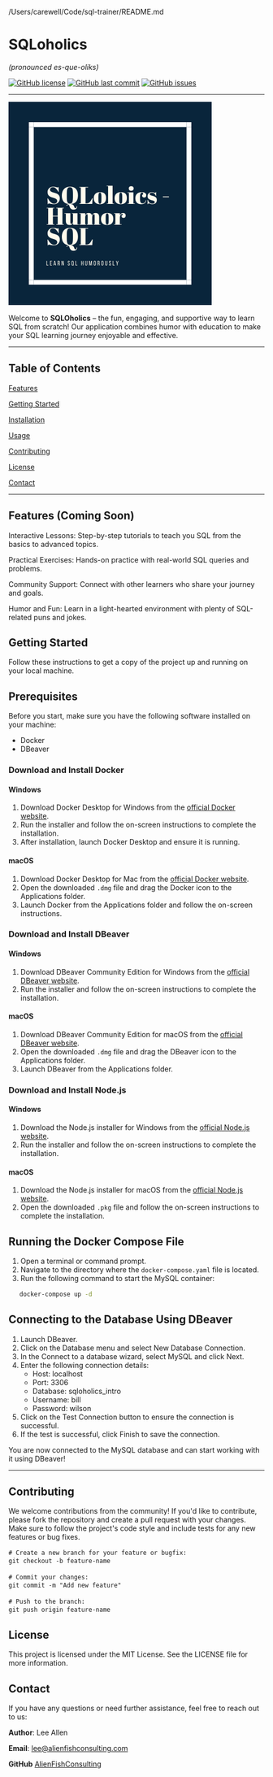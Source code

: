 /Users/carewell/Code/sql-trainer/README.md
# SQLoholics
_(pronounced es-que-oliks)_

[![GitHub license](https://img.shields.io/github/license/LeeAllenAF/sqloholics.svg)](https://github.com/AlienFishConsulting/sqloholics/blob/main/LICENSE)
[![GitHub last commit](https://img.shields.io/github/last-commit/LeeAllenAF/sqloholics.svg)](https://github.com/AlienFishConsulting/sqloholics/commits/main)
[![GitHub issues](https://img.shields.io/github/issues/LeeAllenAF/sqloholics.svg)](https://github.com/AlienFishConsulting/sqloholics/issues)

---
![SQLoholics Logo](public/logo.png)

Welcome to **SQLOholics** – the fun, engaging, and supportive way to learn SQL from scratch!
Our application combines humor with education to make your SQL learning journey enjoyable and effective.

---

## Table of Contents

[Features](#features)

[Getting Started](#getting-started)

[Installation](##Installation)

[Usage](#usage)

[Contributing](#contributing)

[License](#license)

[Contact](#contact)

---

## Features (Coming Soon)

Interactive Lessons: Step-by-step tutorials to teach you SQL from the basics to advanced topics.

Practical Exercises: Hands-on practice with real-world SQL queries and problems.

Community Support: Connect with other learners who share your journey and goals.

Humor and Fun: Learn in a light-hearted environment with plenty of SQL-related puns and jokes.

## Getting Started
Follow these instructions to get a copy of the project up and running on your local machine.

## Prerequisites
Before you start, make sure you have the following software installed on your machine:

- Docker
- DBeaver

### Download and Install Docker

#### Windows

1. Download Docker Desktop for Windows from the [official Docker website](https://www.docker.com/products/docker-desktop).
2. Run the installer and follow the on-screen instructions to complete the installation.
3. After installation, launch Docker Desktop and ensure it is running.

#### macOS

1. Download Docker Desktop for Mac from the [official Docker website](https://www.docker.com/products/docker-desktop).
2. Open the downloaded `.dmg` file and drag the Docker icon to the Applications folder.
3. Launch Docker from the Applications folder and follow the on-screen instructions.

### Download and Install DBeaver

#### Windows

1. Download DBeaver Community Edition for Windows from the [official DBeaver website](https://dbeaver.io/download/).
2. Run the installer and follow the on-screen instructions to complete the installation.

#### macOS

1. Download DBeaver Community Edition for macOS from the [official DBeaver website](https://dbeaver.io/download/).
2. Open the downloaded `.dmg` file and drag the DBeaver icon to the Applications folder.
3. Launch DBeaver from the Applications folder.

### Download and Install Node.js

#### Windows

1. Download the Node.js installer for Windows from the [official Node.js website](https://nodejs.org/).
2. Run the installer and follow the on-screen instructions to complete the installation.

#### macOS

1. Download the Node.js installer for macOS from the [official Node.js website](https://nodejs.org/).
2. Open the downloaded `.pkg` file and follow the on-screen instructions to complete the installation.

## Running the Docker Compose File

1. Open a terminal or command prompt.
2. Navigate to the directory where the `docker-compose.yaml` file is located.
3. Run the following command to start the MySQL container:

```sh
   docker-compose up -d
```

## Connecting to the Database Using DBeaver
1. Launch DBeaver.
2. Click on the Database menu and select New Database Connection.
3. In the Connect to a database wizard, select MySQL and click Next.
4. Enter the following connection details:
   - Host: localhost
   - Port: 3306
   - Database: sqloholics_intro
   - Username: bill
   - Password: wilson
5. Click on the Test Connection button to ensure the connection is successful.
6. If the test is successful, click Finish to save the connection.
   
You are now connected to the MySQL database and can start working with it using DBeaver!

---


## Contributing
We welcome contributions from the community! If you'd like to contribute, please fork the repository and create a pull
request with your changes. Make sure to follow the project's code style and include tests for any new features or bug fixes.

```shell
# Create a new branch for your feature or bugfix:
git checkout -b feature-name

# Commit your changes:
git commit -m "Add new feature"

# Push to the branch:
git push origin feature-name
```

## License
This project is licensed under the MIT License. See the LICENSE file for more information.

## Contact
If you have any questions or need further assistance, feel free to reach out to us:


**Author**: Lee Allen

**Email**: [lee@alienfishconsulting.com](mailto:lee@alienfishconsulting.com)

**GitHub** [AlienFishConsulting](https://github.com/AlienFishConsulting)

